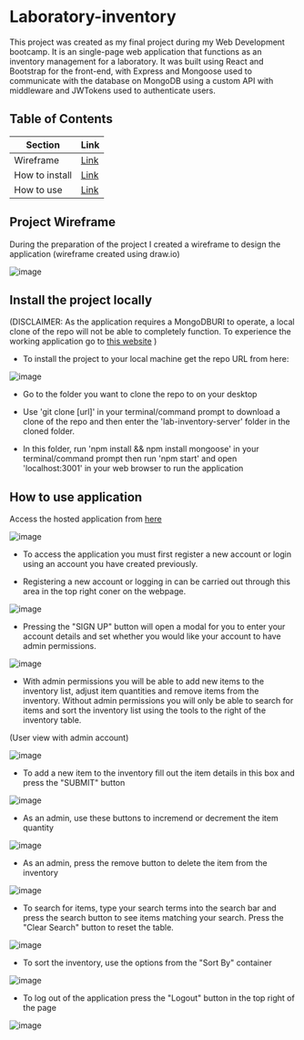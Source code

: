 # Laboratory-inventory

This project was created as my final project during my Web Development bootcamp. It is an single-page web application that functions as an inventory management for a laboratory. It was built using React and Bootstrap for the front-end, with Express and Mongoose used to communicate with the database on MongoDB using a custom API with middleware and JWTokens used to authenticate users.

## Table of Contents

Section | Link |
--- | --- |
Wireframe | [Link](https://github.com/Grattade07/laboratory-inventory/edit/main/README.md#project-wireframe)
How to install | [Link](https://github.com/Grattade07/laboratory-inventory/edit/main/README.md#install-the-project-locally)
How to use | [Link](https://github.com/Grattade07/laboratory-inventory/edit/main/README.md#how-to-use-application)

## Project Wireframe

During the preparation of the project I created a wireframe to design the application (wireframe created using draw.io)

![image](https://user-images.githubusercontent.com/107367099/225123792-315654d5-abea-4406-9985-0ae47e8e7943.png)


## Install the project locally

(DISCLAIMER: As the application requires a MongoDBURI to operate, a local clone of the repo will not be able to completely function. To experience the working application go to <a href="https://laboratory-inventory.onrender.com" target="_blank">this website</a> )

* To install the project to your local machine get the repo URL from here:

![image](https://user-images.githubusercontent.com/107367099/225124052-85f45854-2ad3-4e77-871b-7e3f0e686338.png)

* Go to the folder you want to clone the repo to on your desktop

* Use 'git clone [url]' in your terminal/command prompt to download a clone of the repo and then enter the 'lab-inventory-server' folder in the cloned folder.

* In this folder, run 'npm install && npm install mongoose' in your terminal/command prompt then run 'npm start' and open 'localhost:3001' in your web browser to run the application

## How to use application 

Access the hosted application from [here](https://laboratory-inventory.onrender.com)

![image](https://user-images.githubusercontent.com/107367099/225119529-b7654280-b48b-4ff3-b11e-98d8817f7ffe.png)

* To access the application you must first register a new account or login using an account you have created previously.

* Registering a new account or logging in can be carried out through this area in the top right coner on the webpage.

![image](https://user-images.githubusercontent.com/107367099/225119847-831b945d-bc7a-4bc7-943c-cce2ea02c51e.png)

* Pressing the "SIGN UP" button will open a modal for you to enter your account details and set whether you would like your account to have admin permissions. 

![image](https://user-images.githubusercontent.com/107367099/225120874-88cba7eb-661e-4c1e-b6d3-5a94edf3a8df.png)


* With admin permissions you will be able to add new items to the inventory list, adjust item quantities and remove items from the inventory. Without admin permissions you will only be able to search for items and sort the inventory list using the tools to the right of the inventory table.

(User view with admin account)

![image](https://user-images.githubusercontent.com/107367099/225121019-d83cfd4d-7a0e-46d8-9ee4-70d5cb39ddab.png)

* To add a new item to the inventory fill out the item details in this box and press the "SUBMIT" button

![image](https://user-images.githubusercontent.com/107367099/225121394-110a378c-913a-42f0-bd16-8a619cb7050f.png)

* As an admin, use these buttons to incremend or decrement the item quantity

![image](https://user-images.githubusercontent.com/107367099/225121674-61b58739-362d-4f94-8e80-9db599602bda.png)

* As an admin, press the remove button to delete the item from the inventory

![image](https://user-images.githubusercontent.com/107367099/225121833-a8fe2197-f709-4c10-8866-03ad76921a20.png)

* To search for items, type your search terms into the search bar and press the search button to see items matching your search. Press the "Clear Search" button to reset the table.

![image](https://user-images.githubusercontent.com/107367099/225122386-58ce824e-dcb9-4327-9000-2e578d670da6.png)

* To sort the inventory, use the options from the "Sort By" container 

![image](https://user-images.githubusercontent.com/107367099/225122699-776c0a8b-cdfd-4b78-a739-6816b92ccc6a.png)


* To log out of the application press the "Logout" button in the top right of the page

![image](https://user-images.githubusercontent.com/107367099/225122972-edc2a40f-ff63-4093-9e25-e88fe65544b6.png)
